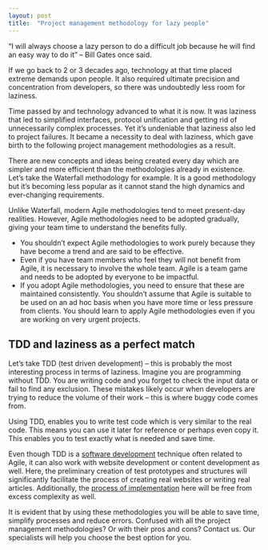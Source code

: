 ```yaml
---
layout: post
title:  "Project management methodology for lazy people"
---
```

“I will always choose a lazy person to do a difficult job because he will find an easy way to do it” – Bill Gates once said. 

If we go back to 2 or 3 decades ago, technology at that time placed extreme demands upon people. It also required ultimate precision and concentration from developers, so there was undoubtedly less room for laziness.

Time passed by and technology advanced to what it is now. It was laziness that led to simplified interfaces, protocol unification and getting rid of unnecessarily complex processes. Yet it’s undeniable that laziness also led to project failures. It became a necessity to deal with laziness, which gave birth to the following project management methodologies as a result.

There are new concepts and ideas being created every day which are simpler and more efficient than the methodologies already in existence. Let’s take the Waterfall methodology for example. It is a good methodology but it’s becoming less popular as it cannot stand the high dynamics and ever-changing requirements. 

Unlike Waterfall, modern Agile methodologies tend to meet present-day realities. However, Agile methodologies need to be adopted gradually, giving your team time to understand the benefits fully.

- You shouldn’t expect Agile methodologies to work purely because they have become a trend and are said to be effective. 
- Even if you have team members who feel they will not benefit from Agile, it is necessary to involve the whole team. Agile is a team game and needs to be adopted by everyone to be impactful.
- If you adopt Agile methodologies, you need to ensure that these are maintained consistently. You shouldn’t assume that Agile is suitable to be used on an ad hoc basis when you have more time or less pressure from clients. You should learn to apply Agile methodologies even if you are working on very urgent projects.

## TDD and laziness as a perfect match
Let’s take TDD (test driven development) – this is probably the most interesting process in terms of laziness. Imagine you are programming without TDD. You are writing code and you forget to check the input data or fail to find any exclusion. These mistakes likely occur when developers are trying to reduce the volume of their work – this is where buggy code comes from.

Using TDD, enables you to write test code which is very similar to the real code. This means you can use it later for reference or perhaps even copy it. This enables you to test exactly what is needed and save time. 

Even though TDD is a [software development](https://headchannel.co.uk/) technique often related to Agile,  it can also work with website development or content development as well. Here, the preliminary creation of test prototypes and structures will significantly facilitate the process of creating real websites or writing real articles. Additionally, the [process of implementation](https://headchannel.co.uk/systems-integration/) here will be free from excess complexity as well. 

It is evident that by using these methodologies you will be able to save time, simplify processes and reduce errors. Confused with all the project management methodologies? Or with their pros and cons? Contact us. Our specialists will help you choose the best option for you.
